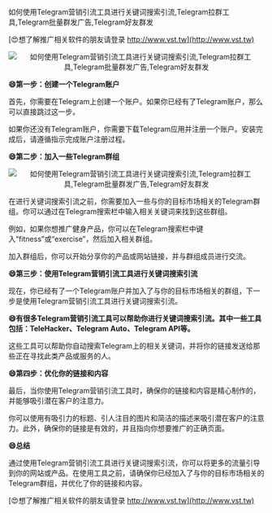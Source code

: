 如何使用Telegram营销引流工具进行关键词搜索引流,Telegram拉群工具,Telegram批量群发广告,Telegram好友群发

[😍想了解推广相关软件的朋友请登录 http://www.vst.tw](http://www.vst.tw)

 <center><img src="https://vst.tw/MP4/tuiguang/png/2.png" alt="如何使用Telegram营销引流工具进行关键词搜索引流,Telegram拉群工具,Telegram批量群发广告,Telegram好友群发"></center>

**😄第一步：创建一个Telegram账户**

首先，你需要在Telegram上创建一个账户。如果你已经有了Telegram账户，那么可以直接跳过这一步。

如果你还没有Telegram账户，你需要下载Telegram应用并注册一个账户。安装完成后，请遵循指示完成账户注册过程。

**😄第二步：加入一些Telegram群组**

 <center><img src="https://vst.tw/MP4/tuiguang/png/2.png" alt="如何使用Telegram营销引流工具进行关键词搜索引流,Telegram拉群工具,Telegram批量群发广告,Telegram好友群发"></center>

在进行关键词搜索引流之前，你需要加入一些与你的目标市场相关的Telegram群组。你可以通过在Telegram搜索栏中输入相关关键词来找到这些群组。

例如，如果你想推广健身产品，你可以在Telegram搜索栏中键入“fitness”或“exercise”，然后加入相关群组。

加入群组后，你可以开始分享你的产品或网站链接，并与群组成员进行交流。

**😄第三步：使用Telegram营销引流工具进行关键词搜索引流**

现在，你已经有了一个Telegram账户并加入了与你的目标市场相关的群组，下一步是使用Telegram营销引流工具进行关键词搜索引流。

**😄有很多Telegram营销引流工具可以帮助你进行关键词搜索引流。其中一些工具包括：TeleHacker、Telegram Auto、Telegram API等。**

这些工具可以帮助你自动搜索Telegram上的相关关键词，并将你的链接发送给那些正在寻找此类产品或服务的人。

**😄第四步：优化你的链接和内容**

最后，当你使用Telegram营销引流工具时，确保你的链接和内容是精心制作的，并能够吸引潜在客户的注意力。

你可以使用有吸引力的标题、引人注目的图片和简洁的描述来吸引潜在客户的注意力。此外，确保你的链接是有效的，并且指向你想要推广的正确页面。

**😄总结**

通过使用Telegram营销引流工具进行关键词搜索引流，你可以将更多的流量引导到你的网站或产品。在使用工具之前，请确保你已经加入了与你的目标市场相关的Telegram群组，并优化了你的链接和内容。

[😍想了解推广相关软件的朋友请登录 http://www.vst.tw](http://www.vst.tw)



